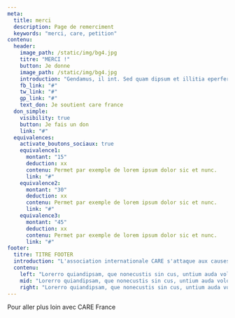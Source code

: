 ```yaml
---
meta:
  title: merci
  description: Page de remerciment
  keywords: "merci, care, petition"
contenu:
  header:
    image_path: /static/img/bg4.jpg
    titre: "MERCI !"
    button: Je donne
    image_path: /static/img/bg4.jpg
    introduction: "Gendamus, il int. Sed quam dipsum et illitia eperferum re plitae pellatendus exceaquatus nobitiur ? Qui con nam auta id quia nonsequo mint andebitatus as aut ea dis et vent etur se conessit volorae perio blabo. Et ressit lit ipsa mende sit pelia dolorem con consequam."
    fb_link: "#"
    tw_link: "#"
    gp_link: "#"
    text_don: Je soutient care france
  don_simple:
    visibility: true
    button: Je fais un don
    link: "#"
  equivalences:
    activate_boutons_sociaux: true
    equivalence1:
      montant: "15"
      deduction: xx
      contenu: Permet par exemple de lorem ipsum dolor sic et nunc.
      link: "#"
    equivalence2:
      montant: "30"
      deduction: xx
      contenu: Permet par exemple de lorem ipsum dolor sic et nunc.
      link: "#"
    equivalence3:
      montant: "45"
      deduction: xx
      contenu: Permet par exemple de lorem ipsum dolor sic et nunc.
      link: "#"
footer:
  titre: TITRE FOOTER
  introduction: "L'association internationale CARE s'attaque aux causes profondes de l'extrême pauvreté et aux conséquences du changement climatique"
  contenu:
    left: "Lorerro quiandipsam, que nonecustis sin cus, untium auda volore commolorum ulparis erro quiae nonsedis adit, qui consequame seque dolendam atqui dolor sum."
    mid: "Lorerro quiandipsam, que nonecustis sin cus, untium auda volore commolorum ulparis erro quiae nonsedis adit, qui consequame seque dolendam atqui dolor sum."
    right: "Lorerro quiandipsam, que nonecustis sin cus, untium auda volore commolorum ulparis erro quiae nonsedis adit, qui consequame seque dolendam atqui dolor sum."
---
```

Pour aller plus loin avec CARE France